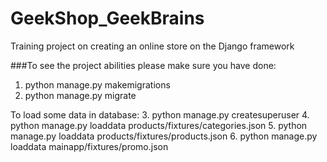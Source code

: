 # GeekShop_GeekBrains
Training project on creating an online store on the Django framework

###To see the project abilities please make sure you have done:
1. python manage.py makemigrations
2. python manage.py migrate  
  
To load some data in database:
3. python manage.py createsuperuser
4. python manage.py loaddata products/fixtures/categories.json
5. python manage.py loaddata products/fixtures/products.json
6. python manage.py loaddata mainapp/fixtures/promo.json
